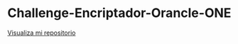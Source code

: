 # Challenge-Encriptador-Orancle-ONE

<a href="https://github.com/YB746/Challenge-Encriptador-Orancle-ONE.git">Visualiza mi repositorio</a>

